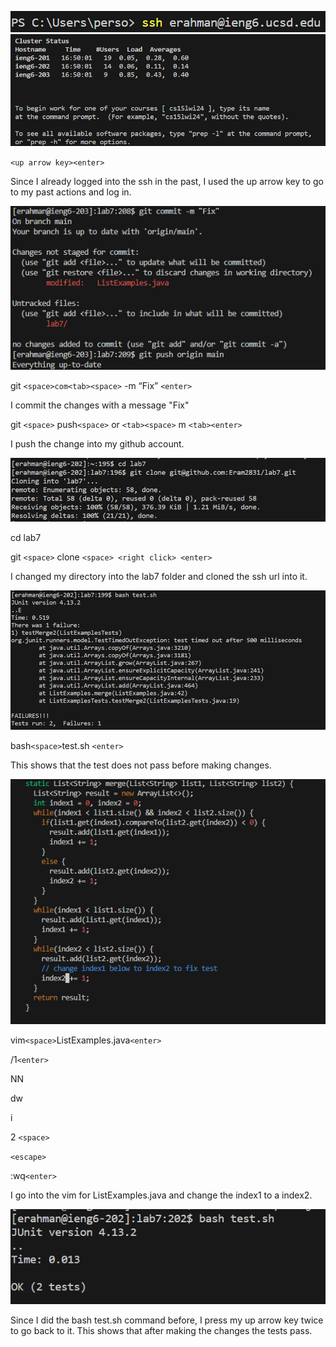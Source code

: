 ![Image](vim1.png)
![Image](vim3.png)


`<up arrow key><enter>`

Since I already logged into the ssh in the past, I used the up arrow key to go to my past actions and log in. 


![Image](vim7.png)


git `<space>com<tab><space>` -m “Fix” `<enter>`


I commit the changes with a message "Fix"


git `<space>` push`<space>` or `<tab><space>` m `<tab><enter>`


I push the change into my github account. 


![Image](vim2.png)


 cd <space> lab7<enter>

 
git `<space>` clone `<space> <right click> <enter>`

I changed my directory into the lab7 folder and cloned the ssh url into it.


![Image](vim4.png)


bash`<space>`test.sh `<enter>`


This shows that the test does not pass before making changes. 


![Image](vim5.png)


vim`<space>`ListExamples.java`<enter>`


/1`<enter>`


NN


dw


i


2 `<space>`


`<escape>`


:wq`<enter>`


I go into the vim for ListExamples.java and change the index1 to a index2. 


![Image](vim6.png)


<up arrow key> <up arrow key><enter>


Since I did the bash test.sh command before, I press my up arrow key twice to go back to it. This shows that after making the changes the tests pass. 



